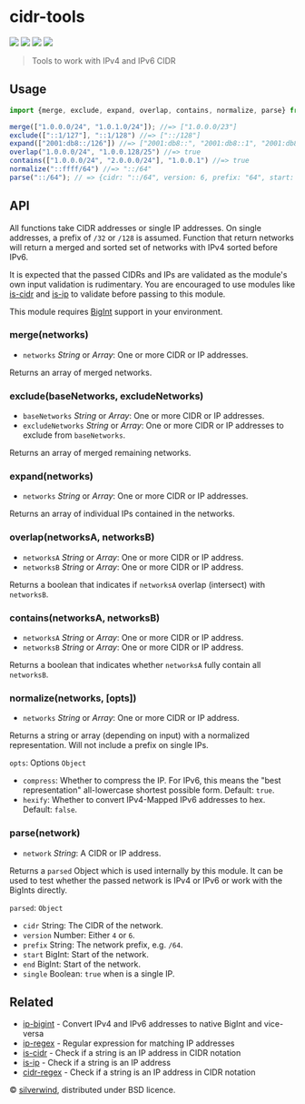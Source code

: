 # cidr-tools
[![](https://img.shields.io/npm/v/cidr-tools.svg?style=flat)](https://www.npmjs.org/package/cidr-tools) [![](https://img.shields.io/npm/dm/cidr-tools.svg)](https://www.npmjs.org/package/cidr-tools) [![](https://img.shields.io/bundlephobia/minzip/cidr-tools.svg)](https://bundlephobia.com/package/cidr-tools) [![](https://packagephobia.com/badge?p=cidr-tools)](https://packagephobia.com/result?p=cidr-tools)
> Tools to work with IPv4 and IPv6 CIDR

## Usage

```js
import {merge, exclude, expand, overlap, contains, normalize, parse} from "cidr-tools";

merge(["1.0.0.0/24", "1.0.1.0/24"]); //=> ["1.0.0.0/23"]
exclude(["::1/127"], "::1/128") //=> ["::/128"]
expand(["2001:db8::/126"]) //=> ["2001:db8::", "2001:db8::1", "2001:db8::2", "2001:db8::3"]
overlap("1.0.0.0/24", "1.0.0.128/25") //=> true
contains(["1.0.0.0/24", "2.0.0.0/24"], "1.0.0.1") //=> true
normalize("::ffff/64") //=> "::/64"
parse("::/64"); // => {cidr: "::/64", version: 6, prefix: "64", start: 0n, end: 18446744073709551615n}
```

## API

All functions take CIDR addresses or single IP addresses. On single addresses, a prefix of `/32` or `/128` is assumed. Function that return networks will return a merged and sorted set of networks with IPv4 sorted before IPv6.

It is expected that the passed CIDRs and IPs are validated as the module's own input validation is rudimentary. You are encouraged to use modules like [is-cidr](https://github.com/silverwind/is-cidr) and [is-ip](https://github.com/sindresorhus/is-ip) to validate before passing to this module.

This module requires [BigInt](https://developer.mozilla.org/en-US/docs/Web/JavaScript/Reference/Global_Objects/BigInt#browser_compatibility) support in your environment.

### merge(networks)

- `networks` *String* or *Array*: One or more CIDR or IP addresses.

Returns an array of merged networks.

### exclude(baseNetworks, excludeNetworks)

- `baseNetworks` *String* or *Array*: One or more CIDR or IP addresses.
- `excludeNetworks` *String* or *Array*: One or more CIDR or IP addresses to exclude from `baseNetworks`.

Returns an array of merged remaining networks.

### expand(networks)

- `networks` *String* or *Array*: One or more CIDR or IP addresses.

Returns an array of individual IPs contained in the networks.

### overlap(networksA, networksB)

- `networksA` *String* or *Array*: One or more CIDR or IP address.
- `networksB` *String* or *Array*: One or more CIDR or IP address.

Returns a boolean that indicates if `networksA` overlap (intersect) with `networksB`.

### contains(networksA, networksB)

- `networksA` *String* or *Array*: One or more CIDR or IP address.
- `networksB` *String* or *Array*: One or more CIDR or IP address.

Returns a boolean that indicates whether `networksA` fully contain all `networksB`.

### normalize(networks, [opts])

- `networks` *String* or *Array*: One or more CIDR or IP address.

Returns a string or array (depending on input) with a normalized representation. Will not include a prefix on single IPs.

`opts`: Options `Object`
  - `compress`: Whether to compress the IP. For IPv6, this means the "best representation" all-lowercase shortest possible form. Default: `true`.
  - `hexify`: Whether to convert IPv4-Mapped IPv6 addresses to hex. Default: `false`.

### parse(network)

- `network` *String*: A CIDR or IP address.

Returns a `parsed` Object which is used internally by this module. It can be used to test whether the passed network is IPv4 or IPv6 or work with the BigInts directly.

`parsed`: `Object`
  - `cidr` String: The CIDR of the network.
  - `version` Number: Either `4` or `6`.
  - `prefix` String: The network prefix, e.g. `/64`.
  - `start` BigInt: Start of the network.
  - `end` BigInt: Start of the network.
  - `single` Boolean: `true` when is a single IP.

## Related

- [ip-bigint](https://github.com/silverwind/ip-bigint) - Convert IPv4 and IPv6 addresses to native BigInt and vice-versa
- [ip-regex](https://github.com/sindresorhus/ip-regex) - Regular expression for matching IP addresses
- [is-cidr](https://github.com/silverwind/is-cidr) - Check if a string is an IP address in CIDR notation
- [is-ip](https://github.com/sindresorhus/is-ip) - Check if a string is an IP address
- [cidr-regex](https://github.com/silverwind/cidr-regex) - Check if a string is an IP address in CIDR notation

© [silverwind](https://github.com/silverwind), distributed under BSD licence.
